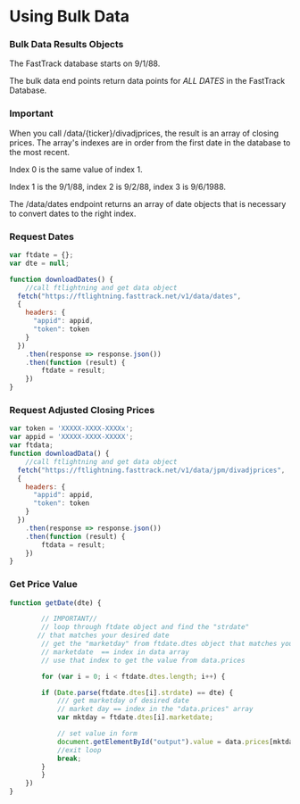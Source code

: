 # Using Bulk Data

<!--
title: "My code snippet"
lineNumbers: true
-->

### Bulk Data Results Objects
The FastTrack database starts on 9/1/88. 

The bulk data end points return data points for *ALL DATES* in the FastTrack Database.


### Important

When you call /data/{ticker}/divadjprices, the result is an array of closing prices. The array's indexes are in order from the first date in the database to the most recent. 

Index 0 is the same value of index 1. 

Index 1 is the 9/1/88, index 2 is 9/2/88, index 3 is 9/6/1988.

The /data/dates endpoint returns an array of date objects that is necessary to convert dates to the right index.

### Request Dates


```javascript
var ftdate = {};
var dte = null;

function downloadDates() {
    //call ftlightning and get data object
  fetch("https://ftlightning.fasttrack.net/v1/data/dates", 
  {
    headers: {
      "appid": appid,
      "token": token
    }
  })
	.then(response => response.json())
	.then(function (result) {
	    ftdate = result;
	})
}
```


### Request Adjusted Closing Prices
```javascript
var token = 'XXXXX-XXXX-XXXXx';
var appid = 'XXXXX-XXXX-XXXXX';
var ftdata;
function downloadData() {
    //call ftlightning and get data object
  fetch("https://ftlightning.fasttrack.net/v1/data/jpm/divadjprices", 
  {
    headers: {
      "appid": appid,
      "token": token
    }
  })
	.then(response => response.json())
	.then(function (result) {
	    ftdata = result;
	})
}
```


### Get Price Value

```javascript
function getDate(dte) {

	    // IMPORTANT//
	    // loop through ftdate object and find the "strdate"
       // that matches your desired date
	    // get the "marketday" from ftdate.dtes object that matches your desired date
	    // marketdate  == index in data array
	    // use that index to get the value from data.prices

	    for (var i = 0; i < ftdate.dtes.length; i++) {

		if (Date.parse(ftdate.dtes[i].strdate) == dte) {
		    /// get marketday of desired date
		    // market day == index in the "data.prices" array
		    var mktday = ftdate.dtes[i].marketdate;

		    // set value in form
		    document.getElementById("output").value = data.prices[mktday]
		    //exit loop
		    break;
		}
	    }
	})
}
```
